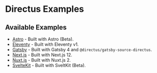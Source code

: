 # Directus Examples

## Available Examples

- [Astro](/astro) - Built with Astro (Beta).
- [Eleventy](/eleventy) - Built with Eleventy v1.
- [Gatsby](/gatsby) - Built with Gatsby 4 and `@directus/gatsby-source-directus`.
- [Next.js](/nextjs) - Built with Next.js 12.
- [Nuxt.js](/nuxtjs) - Built with Nuxt.js 2.
- [SvelteKit](/sveltekit) - Built with SveltKit (Beta).
